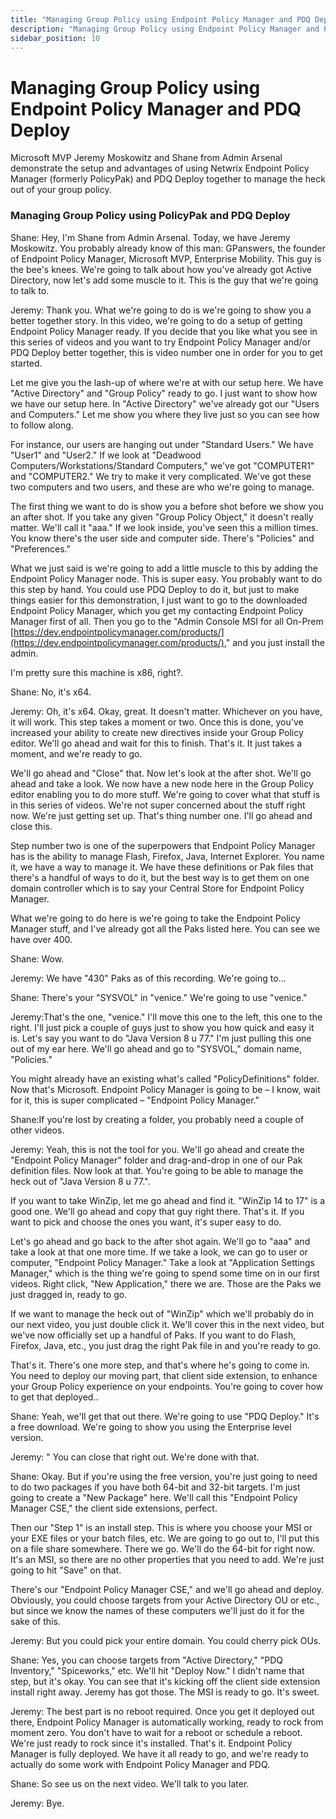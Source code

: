 ```yaml
---
title: "Managing Group Policy using Endpoint Policy Manager and PDQ Deploy"
description: "Managing Group Policy using Endpoint Policy Manager and PDQ Deploy"
sidebar_position: 10
---
```


# Managing Group Policy using Endpoint Policy Manager and PDQ Deploy

Microsoft MVP Jeremy Moskowitz and Shane from Admin Arsenal demonstrate the setup and advantages of
using Netwrix Endpoint Policy Manager (formerly PolicyPak) and PDQ Deploy together to manage the
heck out of your group policy.

### Managing Group Policy using PolicyPak and PDQ Deploy

Shane: Hey, I'm Shane from Admin Arsenal. Today, we have Jeremy Moskowitz. You probably already know
of this man: GPanswers, the founder of Endpoint Policy Manager, Microsoft MVP, Enterprise Mobility.
This guy is the bee's knees. We're going to talk about how you've already got Active Directory, now
let's add some muscle to it. This is the guy that we're going to talk to.

Jeremy: Thank you. What we're going to do is we're going to show you a better together story. In
this video, we're going to do a setup of getting Endpoint Policy Manager ready. If you decide that
you like what you see in this series of videos and you want to try Endpoint Policy Manager and/or
PDQ Deploy better together, this is video number one in order for you to get started.

Let me give you the lash-up of where we're at with our setup here. We have "Active Directory" and
"Group Policy" ready to go. I just want to show how we have our setup here. In "Active Directory"
we've already got our "Users and Computers." Let me show you where they live just so you can see how
to follow along.

For instance, our users are hanging out under "Standard Users." We have "User1" and "User2." If we
look at "Deadwood Computers/Workstations/Standard Computers," we've got "COMPUTER1" and "COMPUTER2."
We try to make it very complicated. We've got these two computers and two users, and these are who
we're going to manage.

The first thing we want to do is show you a before shot before we show you an after shot. If you
take any given "Group Policy Object," it doesn't really matter. We'll call it "aaa." If we look
inside, you've seen this a million times. You know there's the user side and computer side. There's
"Policies" and "Preferences."

What we just said is we're going to add a little muscle to this by adding the Endpoint Policy
Manager node. This is super easy. You probably want to do this step by hand. You could use PDQ
Deploy to do it, but just to make things easier for this demonstration, I just want to go to the
downloaded Endpoint Policy Manager, which you get my contacting Endpoint Policy Manager first of
all. Then you go to the "Admin Console MSI for all On-Prem
[https://dev.endpointpolicymanager.com/products/](https://dev.endpointpolicymanager.com/products/)," and you just install
the admin.

I'm pretty sure this machine is x86, right?.

Shane: No, it's x64.

Jeremy: Oh, it's x64. Okay, great. It doesn't matter. Whichever on you have, it will work. This step
takes a moment or two. Once this is done, you've increased your ability to create new directives
inside your Group Policy editor. We'll go ahead and wait for this to finish. That's it. It just
takes a moment, and we're ready to go.

We'll go ahead and "Close" that. Now let's look at the after shot. We'll go ahead and take a look.
We now have a new node here in the Group Policy editor enabling you to do more stuff. We're going to
cover what that stuff is in this series of videos. We're not super concerned about the stuff right
now. We're just getting set up. That's thing number one. I'll go ahead and close this.

Step number two is one of the superpowers that Endpoint Policy Manager has is the ability to manage
Flash, Firefox, Java, Internet Explorer. You name it, we have a way to manage it. We have these
definitions or Pak files that there's a handful of ways to do it, but the best way is to get them on
one domain controller which is to say your Central Store for Endpoint Policy Manager.

What we're going to do here is we're going to take the Endpoint Policy Manager stuff, and I've
already got all the Paks listed here. You can see we have over 400.

Shane: Wow.

Jeremy: We have "430" Paks as of this recording. We're going to…

Shane: There's your "SYSVOL" in "venice." We're going to use "venice."

Jeremy:That's the one, "venice." I'll move this one to the left, this one to the right. I'll just
pick a couple of guys just to show you how quick and easy it is. Let's say you want to do "Java
Version 8 u 77." I'm just pulling this one out of my ear here. We'll go ahead and go to "SYSVOL,"
domain name, "Policies."

You might already have an existing what's called "PolicyDefinitions" folder. Now that's Microsoft.
Endpoint Policy Manager is going to be – I know, wait for it, this is super complicated – "Endpoint
Policy Manager."

Shane:If you're lost by creating a folder, you probably need a couple of other videos.

Jeremy: Yeah, this is not the tool for you. We'll go ahead and create the "Endpoint Policy Manager"
folder and drag-and-drop in one of our Pak definition files. Now look at that. You're going to be
able to manage the heck out of "Java Version 8 u 77.".

If you want to take WinZip, let me go ahead and find it. "WinZip 14 to 17" is a good one. We'll go
ahead and copy that guy right there. That's it. If you want to pick and choose the ones you want,
it's super easy to do.

Let's go ahead and go back to the after shot again. We'll go to "aaa" and take a look at that one
more time. If we take a look, we can go to user or computer, "Endpoint Policy Manager." Take a look
at "Application Settings Manager," which is the thing we're going to spend some time on in our first
videos. Right click, "New Application," there we are. Those are the Paks we just dragged in, ready
to go.

If we want to manage the heck out of "WinZip" which we'll probably do in our next video, you just
double click it. We'll cover this in the next video, but we've now officially set up a handful of
Paks. If you want to do Flash, Firefox, Java, etc., you just drag the right Pak file in and you're
ready to go.

That's it. There's one more step, and that's where he's going to come in. You need to deploy our
moving part, that client side extension, to enhance your Group Policy experience on your endpoints.
You're going to cover how to get that deployed..

Shane: Yeah, we'll get that out there. We're going to use "PDQ Deploy." It's a free download. We're
going to show you using the Enterprise level version.

Jeremy: " You can close that right out. We're done with that.

Shane: Okay. But if you're using the free version, you're just going to need to do two packages if
you have both 64-bit and 32-bit targets. I'm just going to create a "New Package" here. We'll call
this "Endpoint Policy Manager CSE," the client side extensions, perfect.

Then our "Step 1" is an install step. This is where you choose your MSI or your EXE files or your
batch files, etc. We are going to go out to, I'll put this on a file share somewhere. There we go.
We'll do the 64-bit for right now. It's an MSI, so there are no other properties that you need to
add. We're just going to hit "Save" on that.

There's our "Endpoint Policy Manager CSE," and we'll go ahead and deploy. Obviously, you could
choose targets from your Active Directory OU or etc., but since we know the names of these computers
we'll just do it for the sake of this.

Jeremy: But you could pick your entire domain. You could cherry pick OUs.

Shane: Yes, you can choose targets from "Active Directory," "PDQ Inventory," "Spiceworks," etc.
We'll hit "Deploy Now." I didn't name that step, but it's okay. You can see that it's kicking off
the client side extension install right away. Jeremy has got those. The MSI is ready to go. It's
sweet.

Jeremy: The best part is no reboot required. Once you get it deployed out there, Endpoint Policy
Manager is automatically working, ready to rock from moment zero. You don't have to wait for a
reboot or schedule a reboot. We're just ready to rock since it's installed. That's it. Endpoint
Policy Manager is fully deployed. We have it all ready to go, and we're ready to actually do some
work with Endpoint Policy Manager and PDQ.

Shane: So see us on the next video. We'll talk to you later.

Jeremy: Bye.
